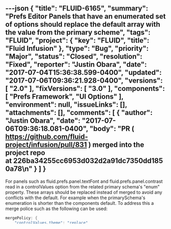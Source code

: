 ---json
{
  "title": "FLUID-6165",
  "summary": "Prefs Editor Panels that have an enumerated set of options should replace the default array with the value from the primary scheme",
  "tags": "FLUID",
  "project": {
    "key": "FLUID",
    "title": "Fluid Infusion"
  },
  "type": "Bug",
  "priority": "Major",
  "status": "Closed",
  "resolution": "Fixed",
  "reporter": "Justin Obara",
  "date": "2017-07-04T15:36:38.599-0400",
  "updated": "2017-07-06T09:36:21.928-0400",
  "versions": [
    "2.0"
  ],
  "fixVersions": [
    "3.0"
  ],
  "components": [
    "Prefs Framework",
    "UI Options"
  ],
  "environment": null,
  "issueLinks": [],
  "attachments": [],
  "comments": [
    {
      "author": "Justin Obara",
      "date": "2017-07-06T09:36:18.081-0400",
      "body": "PR ( <https://github.com/fluid-project/infusion/pull/831> ) merged into the project repo at 226ba34255cc6953d032d2a91dc7350dd1850a78\n"
    }
  ]
}
---
For panels such as fluid.prefs.panel.textFont and fluid.prefs.panel.contrast read in a controlValues option from the related primary schema's "enum" property. These arrays should be replaced instead of merged to avoid any conflicts with the default. For example when the primarySchema's enumeration is shorter than the components default. To address this a merge police such as the following can be used:

```java
mergePolicy: {
    "controlValues.theme": "replace"
}
```

        